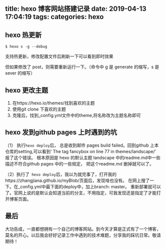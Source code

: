 title: hexo 博客网站搭建记录
date: 2019-04-13 17:04:19
tags:
categories: hexo
---
## hexo 热更新

```shell
$ hexo s -g --debug
```
支持热更新，修改配置文件后刷新一下可以看到即时效果

但如果修改了 post，则需要重新运行一下。（命令中 g 是 generate 的缩写，s 是 sever 的缩写）

## hexo 更改主题
1. 在https://hexo.io/themes/找到喜欢的主题 
2. 使用git clone 下喜欢的主题
3. 克隆后，找到_config.yml文件中的theme,将名称改为主题名称即可

## hexo 发到github pages 上时遇到的坑
（1） 执行``` hexo deploy ```后， 总是收到邮件 pages build failed。回到github 上本仓库的setting,可以看到‘	The tag fancybox on line 77 in themes/landscape/’ 报了这个错误。
 根本原因是 hexo 的默认主题 landscape 中的readme.md中一些描述不符合github pages 中的一些规定， 把这个readme.md 删掉就可以了。
 
 （2）执行了``` hexo deploy```后，我以为就完事了，打开我的https://zhangjiana.github.io/myBlob/页面后，发现啥也没有。
 在网上搜了一下。在_config.yml中最下面的deploy中，加上branch: master。 重新部署就可以了。官网上说的是默认会知道当前的分支，不用指定，可我发现还是指定了才能打开博客页面。
 
 ## 最后
 大功告成，一直都想拥有一个自己的博客网站。到今天才算是正式有了一个博客，莫名的开心。以后我会好好记录工作中遇到的技术难题，分享我的踩坑日常。敬请期待！
 
 
